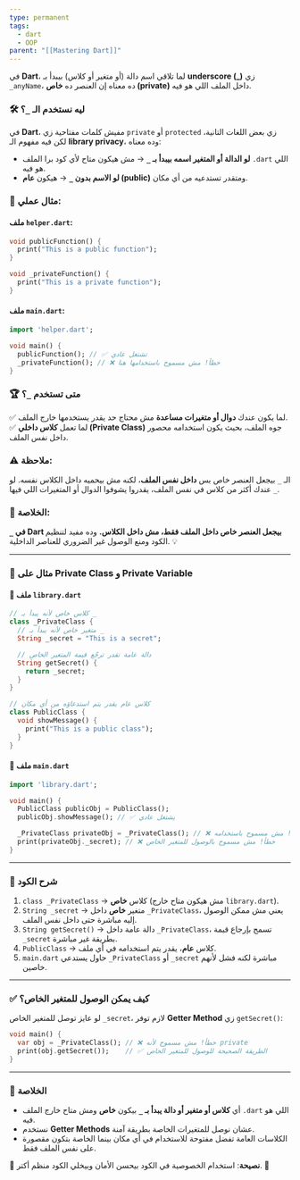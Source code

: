 ```yaml
---
type: permanent
tags:
  - dart
  - OOP
parent: "[[Mastering Dart]]"
---
```

في **Dart**، لما تلاقي اسم دالة (أو متغير أو كلاس) بيبدأ بـ **underscore (_)** زي `_anyName`، ده معناه إن العنصر ده **خاص (private)** داخل الملف اللي هو فيه.

### 🛠️ ليه نستخدم الـ `_`؟

في **Dart**، مفيش كلمات مفتاحية زي `private` أو `protected` زي بعض اللغات التانية، لكن فيه مفهوم الـ **library privacy**، وده معناه:

- **لو الدالة أو المتغير اسمه بيبدأ بـ `_`** → مش هيكون متاح لأي كود برا الملف `.dart` اللي هو فيه.
- **لو الاسم بدون `_`** → هيكون **عام (public)** ومتقدر تستدعيه من أي مكان.

### 🔹 مثال عملي:

#### ملف `helper.dart`:
```dart
void publicFunction() {
  print("This is a public function");
}

void _privateFunction() {
  print("This is a private function");
}

```
#### ملف `main.dart`:
```dart
import 'helper.dart';

void main() {
  publicFunction(); // ✅ تشتغل عادي
  _privateFunction(); // ❌ خطأ! مش مسموح باستخدامها هنا
}

```

### 🏆 متى تستخدم `_`؟

✅ لما يكون عندك **دوال أو متغيرات مساعدة** مش محتاج حد يقدر يستخدمها خارج الملف.  
✅ لما تعمل **كلاس داخلي (Private Class)** جوه الملف، بحيث يكون استخدامه محصور داخل نفس الملف.

### ⚠️ ملاحظة:

الـ `_` بيجعل العنصر خاص بس **داخل نفس الملف**، لكنه مش بيحميه داخل الكلاس نفسه. لو عندك أكثر من كلاس في نفس الملف، يقدروا يشوفوا الدوال أو المتغيرات اللي فيها `_`.

### 📌 الخلاصة:

**`_` في Dart بيجعل العنصر خاص داخل الملف فقط، مش داخل الكلاس.** وده مفيد لتنظيم الكود ومنع الوصول غير الضروري للعناصر الداخلية. 💡
___
### 📌 **مثال على Private Class و Private Variable**

#### 📝 ملف `library.dart`
```dart
// كلاس خاص لأنه يبدأ بـ _
class _PrivateClass {
  // متغير خاص لأنه يبدأ بـ _
  String _secret = "This is a secret";

  // دالة عامة تقدر ترجّع قيمة المتغير الخاص
  String getSecret() {
    return _secret;
  }
}

// كلاس عام يقدر يتم استدعاؤه من أي مكان
class PublicClass {
  void showMessage() {
    print("This is a public class");
  }
}

```
#### 📝 ملف `main.dart`
```dart
import 'library.dart';

void main() {
  PublicClass publicObj = PublicClass();
  publicObj.showMessage(); // ✅ يشتغل عادي

  _PrivateClass privateObj = _PrivateClass(); // ❌ خطأ! مش مسموح باستخدامه
  print(privateObj._secret); // ❌ خطأ! مش مسموح بالوصول للمتغير الخاص
}

```
---

### 🔹 **شرح الكود**

1. `class _PrivateClass` → كلاس **خاص** (مش هيكون متاح خارج `library.dart`).
2. `String _secret` → متغير **خاص** داخل `_PrivateClass`، يعني مش ممكن الوصول إليه مباشرة حتى داخل نفس الملف.
3. `String getSecret()` → دالة عامة داخل `_PrivateClass`، تسمح بإرجاع قيمة `_secret` بطريقة غير مباشرة.
4. `PublicClass` → كلاس **عام**، يقدر يتم استخدامه في أي ملف.
5. `main.dart` حاول يستدعي `_PrivateClass` أو `_secret` مباشرة لكنه فشل لأنهم خاصين.
___
### ✅ **كيف يمكن الوصول للمتغير الخاص؟**

لو عايز توصل للمتغير الخاص `_secret`، لازم توفر **Getter Method** زي `getSecret()`:
```dart
void main() {
  var obj = _PrivateClass(); // ❌ خطأ! مش مسموح لأنه private
  print(obj.getSecret());    // ✅ الطريقة الصحيحة للوصول للمتغير الخاص
}
```
---

### 📌 **الخلاصة**

- أي **كلاس أو متغير أو دالة يبدأ بـ `_`** بيكون **خاص** ومش متاح خارج الملف `.dart` اللي هو فيه.
- نستخدم **Getter Methods** عشان نوصل للمتغيرات الخاصة بطريقة آمنة.
- الكلاسات العامة تفضل مفتوحة للاستخدام في أي مكان بينما الخاصة بتكون مقصورة على نفس الملف فقط.

🔹 **نصيحة**: استخدام الخصوصية في الكود بيحسن الأمان وبيخلي الكود منظم أكتر. 🚀